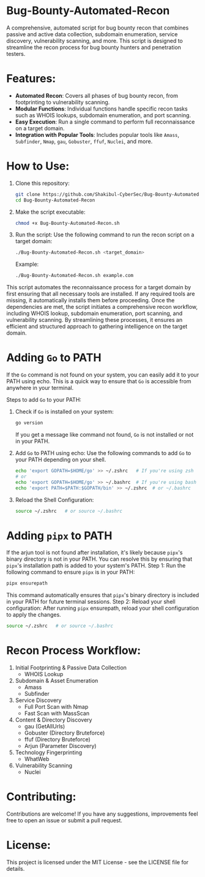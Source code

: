 # Bug-Bounty-Automated-Recon

A comprehensive, automated script for bug bounty recon that combines passive and active data collection, subdomain enumeration, service discovery, vulnerability scanning, and more. This script is designed to streamline the recon process for bug bounty hunters and penetration testers.

# Features:
- **Automated Recon**: Covers all phases of bug bounty recon, from footprinting to vulnerability scanning.
- **Modular Functions**: Individual functions handle specific recon tasks such as WHOIS lookups, subdomain enumeration, and port scanning.
- **Easy Execution**: Run a single command to perform full reconnaissance on a target domain.
- **Integration with Popular Tools**: Includes popular tools like `Amass`, `Subfinder`, `Nmap`, `gau`, `Gobuster`, `ffuf`, `Nuclei`, and more.

# How to Use:
1. Clone this repository:

   ```bash
   git clone https://github.com/Shakibul-CyberSec/Bug-Bounty-Automated-Recon.git
   cd Bug-Bounty-Automated-Recon
   ```
2. Make the script executable:

   ```bash
   chmod +x Bug-Bounty-Automated-Recon.sh
   ```
3. Run the script:
   Use the following command to run the recon script on a target domain:
   
   ```bash
   ./Bug-Bounty-Automated-Recon.sh <target_domain>
   ```
   Example:

   ```bash
   ./Bug-Bounty-Automated-Recon.sh example.com
   ```
 This script automates the reconnaissance process for a target domain by first ensuring that all necessary tools are installed. If any required tools are missing, it automatically installs them before proceeding. Once the dependencies are met, the script initiates a comprehensive recon workflow, including WHOIS lookup, subdomain enumeration, port scanning, and vulnerability scanning. By streamlining these processes, it ensures an efficient and structured approach to gathering intelligence on the target domain.
# Adding `Go` to PATH
If the `Go` command is not found on your system, you can easily add it to your PATH using echo. This is a quick way to ensure that `Go` is accessible from anywhere in your terminal.

Steps to add `Go` to your PATH:
1. Check if `Go` is installed on your system:

   ```bash
   go version
   ```
   If you get a message like command not found, `Go` is not installed or not in your PATH.

2. Add `Go` to PATH using echo: Use the following commands to add `Go` to your PATH depending on your shell.

   ```bash
   echo 'export GOPATH=$HOME/go' >> ~/.zshrc   # If you're using zsh
   # or
   echo 'export GOPATH=$HOME/go' >> ~/.bashrc  # If you're using bash
   echo 'export PATH=$PATH:$GOPATH/bin' >> ~/.zshrc  # or ~/.bashrc
   ```
3. Reload the Shell Configuration:

    ```bash
    source ~/.zshrc   # or source ~/.bashrc
    ```
# Adding `pipx` to PATH
  If the arjun tool is not found after installation, it's likely because `pipx`'s binary directory is not in your PATH. You can resolve this by ensuring that `pipx`'s installation path is added to your system's PATH.
Step 1: Run the following command to ensure `pipx` is in your PATH:
 ```bash
 pipx ensurepath
 ```
This command automatically ensures that `pipx`'s binary directory is included in your PATH for future terminal sessions.
Step 2: Reload your shell configuration:
After running `pipx` ensurepath, reload your shell configuration to apply the changes.
 ```bash
 source ~/.zshrc   # or source ~/.bashrc
  ```

 
# Recon Process Workflow:
1. Initial Footprinting & Passive Data Collection
   - WHOIS Lookup
2. Subdomain & Asset Enumeration
   - Amass
   - Subfinder
3. Service Discovery
   - Full Port Scan with Nmap
   - Fast Scan with MassScan
4. Content & Directory Discovery
   - gau (GetAllUrls)
   - Gobuster (Directory Bruteforce)
   - ffuf (Directory Bruteforce)
   - Arjun (Parameter Discovery)
5. Technology Fingerprinting
   - WhatWeb
6. Vulnerability Scanning
   - Nuclei

# Contributing:
Contributions are welcome! If you have any suggestions, improvements feel free to open an issue or submit a pull request.
# License:
This project is licensed under the MIT License - see the LICENSE file for details.
   

